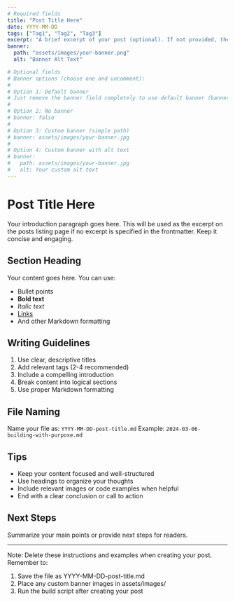 ```yaml
---
# Required fields
title: "Post Title Here"
date: YYYY-MM-DD
tags: ["Tag1", "Tag2", "Tag3"]
excerpt: "A brief excerpt of your post (optional). If not provided, the first paragraph will be used."
banner:
  path: "assets/images/your-banner.png"
  alt: "Banner Alt Text"

# Optional fields
# Banner options (choose one and uncomment):
#
# Option 1: Default banner
# Just remove the banner field completely to use default banner (banner-no-logo.png)
#
# Option 2: No banner
# banner: false
#
# Option 3: Custom banner (simple path)
# banner: assets/images/your-banner.jpg
#
# Option 4: Custom banner with alt text
# banner:
#   path: assets/images/your-banner.jpg
#   alt: Your custom alt text
---
```


# Post Title Here

Your introduction paragraph goes here. This will be used as the excerpt on the posts listing page if no excerpt is specified in the frontmatter. Keep it concise and engaging.

## Section Heading

Your content goes here. You can use:
- Bullet points
- **Bold text**
- *Italic text*
- [Links](https://example.com)
- And other Markdown formatting

## Writing Guidelines

1. Use clear, descriptive titles
2. Add relevant tags (2-4 recommended)
3. Include a compelling introduction
4. Break content into logical sections
5. Use proper Markdown formatting

## File Naming

Name your file as: `YYYY-MM-DD-post-title.md`
Example: `2024-03-06-building-with-purpose.md`

## Tips
- Keep your content focused and well-structured
- Use headings to organize your thoughts
- Include relevant images or code examples when helpful
- End with a clear conclusion or call to action

## Next Steps

Summarize your main points or provide next steps for readers.

---
Note: Delete these instructions and examples when creating your post.
Remember to:
1. Save the file as YYYY-MM-DD-post-title.md
2. Place any custom banner images in assets/images/
3. Run the build script after creating your post 
